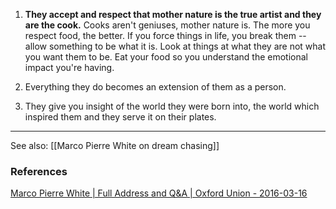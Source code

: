 1. **They accept and respect that mother nature is the true artist and they are the cook.** Cooks aren't geniuses, mother nature is. The more you respect food, the better. If you force things in life, you break them -- allow something to be what it is. Look at things at what they are not what you want them to be. Eat your food so you understand the emotional impact you're having.

2. Everything they do becomes an extension of them as a person.
3. They give you insight of the world they were born into, the world which inspired them and they serve it on their plates.

--- 


See also: [[Marco Pierre White on dream chasing]]


### References

[Marco Pierre White | Full Address and Q&A | Oxford Union - 2016-03-16](youtube.com/watch?v=U-xCIstDBaI)


